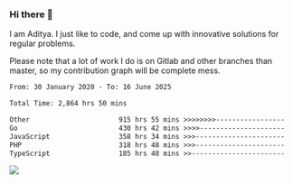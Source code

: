 ### Hi there 👋

I am Aditya. I just like to code, and come up with innovative solutions for regular problems.

Please note that a lot of work I do is on Gitlab and other branches than master, so my contribution graph will be complete mess.

<!--START_SECTION:waka-->

```txt
From: 30 January 2020 - To: 16 June 2025

Total Time: 2,864 hrs 50 mins

Other                      915 hrs 55 mins >>>>>>>>-----------------   31.97 %
Go                         430 hrs 42 mins >>>>---------------------   15.03 %
JavaScript                 358 hrs 34 mins >>>----------------------   12.52 %
PHP                        318 hrs 48 mins >>>----------------------   11.13 %
TypeScript                 185 hrs 48 mins >>-----------------------   06.49 %
```

<!--END_SECTION:waka-->

![](https://komarev.com/ghpvc/?username=BrainBuzzer)
